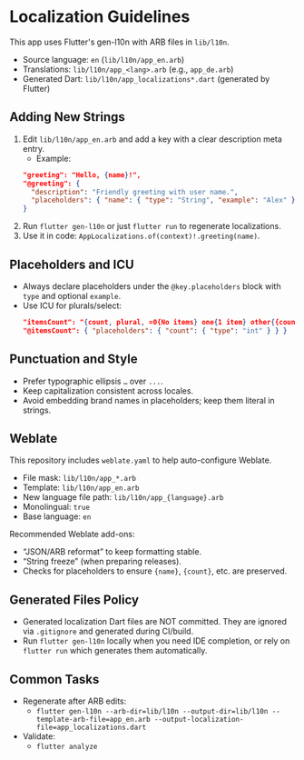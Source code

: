 # Localization Guidelines

This app uses Flutter's gen-l10n with ARB files in `lib/l10n`.

- Source language: `en` (`lib/l10n/app_en.arb`)
- Translations: `lib/l10n/app_<lang>.arb` (e.g., `app_de.arb`)
- Generated Dart: `lib/l10n/app_localizations*.dart` (generated by Flutter)

## Adding New Strings

1. Edit `lib/l10n/app_en.arb` and add a key with a clear description meta entry.
   - Example:
   ```json
   "greeting": "Hello, {name}!",
   "@greeting": {
     "description": "Friendly greeting with user name.",
     "placeholders": { "name": { "type": "String", "example": "Alex" } }
   }
   ```
2. Run `flutter gen-l10n` or just `flutter run` to regenerate localizations.
3. Use it in code: `AppLocalizations.of(context)!.greeting(name)`.

## Placeholders and ICU

- Always declare placeholders under the `@key.placeholders` block with `type` and optional `example`.
- Use ICU for plurals/select:
  ```json
  "itemsCount": "{count, plural, =0{No items} one{1 item} other{{count} items}}",
  "@itemsCount": { "placeholders": { "count": { "type": "int" } } }
  ```

## Punctuation and Style

- Prefer typographic ellipsis `…` over `...`.
- Keep capitalization consistent across locales.
- Avoid embedding brand names in placeholders; keep them literal in strings.

## Weblate

This repository includes `weblate.yaml` to help auto-configure Weblate.

- File mask: `lib/l10n/app_*.arb`
- Template: `lib/l10n/app_en.arb`
- New language file path: `lib/l10n/app_{language}.arb`
- Monolingual: `true`
- Base language: `en`

Recommended Weblate add-ons:
- “JSON/ARB reformat” to keep formatting stable.
- “String freeze” (when preparing releases).
- Checks for placeholders to ensure `{name}`, `{count}`, etc. are preserved.

## Generated Files Policy

- Generated localization Dart files are NOT committed. They are ignored via `.gitignore` and generated during CI/build.
- Run `flutter gen-l10n` locally when you need IDE completion, or rely on `flutter run` which generates them automatically.

## Common Tasks

- Regenerate after ARB edits:
  - `flutter gen-l10n --arb-dir=lib/l10n --output-dir=lib/l10n --template-arb-file=app_en.arb --output-localization-file=app_localizations.dart`
- Validate:
  - `flutter analyze`
